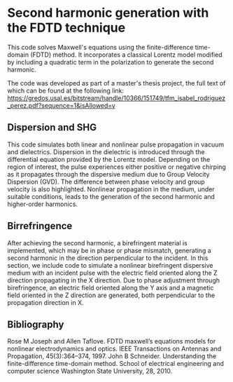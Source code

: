 # Second harmonic generation with the FDTD technique
This code solves Maxwell's equations using the finite-difference time-domain (FDTD) method. It incorporates a classical Lorentz model modified by including a quadratic term in the polarization to generate the second harmonic.

The code was developed as part of a master's thesis project, the full text of which can be found at the following link: 
https://gredos.usal.es/bitstream/handle/10366/151749/tfm_isabel_rodriguez_perez.pdf?sequence=1&isAllowed=y

## Dispersion and SHG 
This code simulates both linear and nonlinear pulse propagation in vacuum and dielectrics. Dispersion in the dielectric is introduced through the differential equation provided by the Lorentz model. Depending on the region of interest, the pulse experiences either positive or negative chirping as it propagates through the dispersive medium due to Group Velocity Dispersion (GVD). The difference between phase velocity and group velocity is also highlighted. Nonlinear propagation in the medium, under suitable conditions, leads to the generation of the second harmonic and higher-order harmonics.

## Birrefringence
After achieving the second harmonic, a birefringent material is implemented, which may be in phase or phase mismatch, generating a second harmonic in the direction perpendicular to the incident. In this section, we include code to simulate a nonlinear birefringent dispersive medium with an incident pulse with the electric field oriented along the Z direction propagating in the X direction. Due to phase adjustment through birefringence, an electric field oriented along the Y axis and a magnetic field oriented in the Z direction are generated, both perpendicular to the propagation direction in X.

## Bibliography
Rose M Joseph and Allen Taflove. FDTD maxwell’s equations models for nonlinear electrodynamics and optics. IEEE Transactions on Antennas and Propagation, 45(3):364–374, 1997.
John B Schneider. Understanding the finite-difference time-domain method. School of electrical engineering and computer science Washington State University, 28, 2010.
